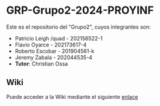 # GRP-Grupo2-2024-PROYINF

Este es el repositorio del "Grupo2", cuyos integrantes son:

* Patricio Leigh /quad - 202156522-1
* Flavio Oyarce   - 202173617-4
* Roberto Escobar - 201904561-k
* Jeremy Zabala   - 202044535-4
* **Tutor**: Christian Ossa


## Wiki

Puede acceder a la Wiki mediante el siguiente [enlace](https://github.com/patoleigh/GRP-Grupo2-2024-PROYINF/wiki)
